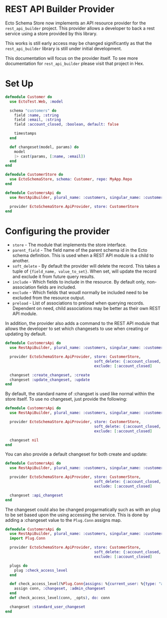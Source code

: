 # REST API Builder Provider

Ecto Schema Store now implements an API resource provider for the `rest_api_builder` project. This provider allows a
developer to back a rest service using a store provided by this library.

This works is still early access may be changed significantly as that the `rest_api_builder` library is still under
initial development.

This documentation will focus on the provider itself. To see more documentation for `rest_api_builder` please visit that
project in Hex.

# Set Up

```elixir
defmodule Customer do
  use EctoTest.Web, :model

  schema "customers" do
    field :name, :string
    field :email, :string
    field :account_closed, :boolean, default: false

    timestamps
  end

  def changeset(model, params) do
    model
    |> cast(params, [:name, :email])
  end
end

defmodule CustomerStore do
  use EctoSchemaStore, schema: Customer, repo: MyApp.Repo
end

defmodule CustomersApi do
  use RestApiBuilder, plural_name: :customers, singular_name: :customer, activate: :all

  provider EctoSchemaStore.ApiProvider, store: CustomerStore
end

```

# Configuring the provider

* `store`                    - The module that implements the store interface.
* `parent_field`             - The field name of the parent schema id in the Ecto schema definition. This is used when a REST API module is a child to another.
* `soft_delete`              - By default the provider will delete the record. This takes a tuple of `{field_name, value_to_set}`.
                               When set, will update the record and exclude it from future query results.
* `include`                  - Which fields to include in the resource. By default only, non-association fields are included.
* `exclude`                  - Which fields that woudl normally be included need to be excluded from the resource output.
* `preload`                  - List of associations to preload when querying records. Dependent on need, child associations may be better as their own REST API module.

In addition, the provider also adds a command to the REST API module that allows the developer to set which changesets to use when creating or updating by default.

```elixir
defmodule CustomersApi do
  use RestApiBuilder, plural_name: :customers, singular_name: :customer, activate: :all

  provider EctoSchemaStore.ApiProvider, store: CustomerStore,
                                        soft_delete: {:account_closed, true},
                                        exclude: [:account_closed]

  changeset :create_changeset, :create
  changeset :update_changeset, :update
end
```

By default, the standard name of :changset is used like normal within the store itself. To use no changeset, just provide the following:

```elixir
defmodule CustomersApi do
  use RestApiBuilder, plural_name: :customers, singular_name: :customer, activate: :all

  provider EctoSchemaStore.ApiProvider, store: CustomerStore,
                                        soft_delete: {:account_closed, true},
                                        exclude: [:account_closed]

  changeset nil
end
```

You can also provide a default changeset for both create and update:

```elixir
defmodule CustomersApi do
  use RestApiBuilder, plural_name: :customers, singular_name: :customer, activate: :all

  provider EctoSchemaStore.ApiProvider, store: CustomerStore,
                                        soft_delete: {:account_closed, true},
                                        exclude: [:account_closed]

  changeset :api_changeset
end
```

The changeset could also be changed progarmatically such as with an plug to be set based upon the using accessing the service.
This is done by adding a :changeset value to the `Plug.Conn` assigns map.

```elixir
defmodule CustomersApi do
  use RestApiBuilder, plural_name: :customers, singular_name: :customer, activate: :all, default_plugs: false
  import Plug.Conn

  provider EctoSchemaStore.ApiProvider, store: CustomerStore,
                                        soft_delete: {:account_closed, true},
                                        exclude: [:account_closed]

  plugs do
    plug :check_access_level
  end

  def check_access_level(%Plug.Conn{assigns: %{current_user: %{type: "admin"}}} = conn, _opts) do
    assign conn, :changeset, :admin_changeset
  end
  def check_access_level(conn, _opts), do: conn

  changeset :standard_user_changeset
end
```